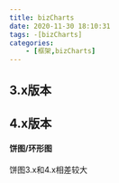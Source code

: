 ```yaml
---
title: bizCharts
date: 2020-11-30 18:10:31
tags: -[bizCharts]
categories: 
    - [框架,bizCharts]
---
```

## 3.x版本

## 4.x版本
#### 饼图/环形图
饼图3.x和4.x相差较大